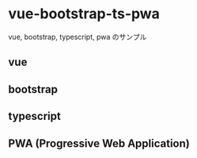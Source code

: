 # vue-bootstrap-ts-pwa

vue, bootstrap, typescript, pwa のサンプル

## vue

## bootstrap

## typescript

## PWA (Progressive Web Application)

